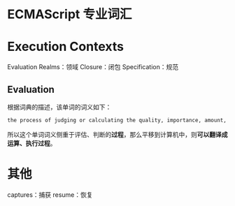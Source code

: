 # ECMAScript 专业词汇

# Execution Contexts

Evaluation
Realms：领域
Closure：闭包
Specification：规范

## Evaluation

根据词典的描述，该单词的词义如下：

```md
the process of judging or calculating the quality, importance, amount, or value of something
```

所以这个单词词义侧重于评估、判断的**过程**，那么平移到计算机中，则**可以翻译成运算、执行过程**。

# 其他

captures：捕获
resume：恢复
